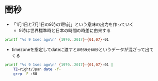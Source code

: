 # 閏秒

- 「1月1日と7月1日の9時の1秒前」という意味の出力を作っていく
  - 9時は世界標準時と日本の時間の時差に由来する
  
```bash
printf "%s 9 1sec ago\n" {1970..2017}-{01,07}-01
```

- timezoneを指定してdateに渡すと`8時59分60秒`というデータが混ざって出てくる

```bash
printf "%s 9 1sec ago\n" {1970..2017}-{01,07}-01 |
    TZ=right/Jpan date -f- 
    grep -E :60
```
